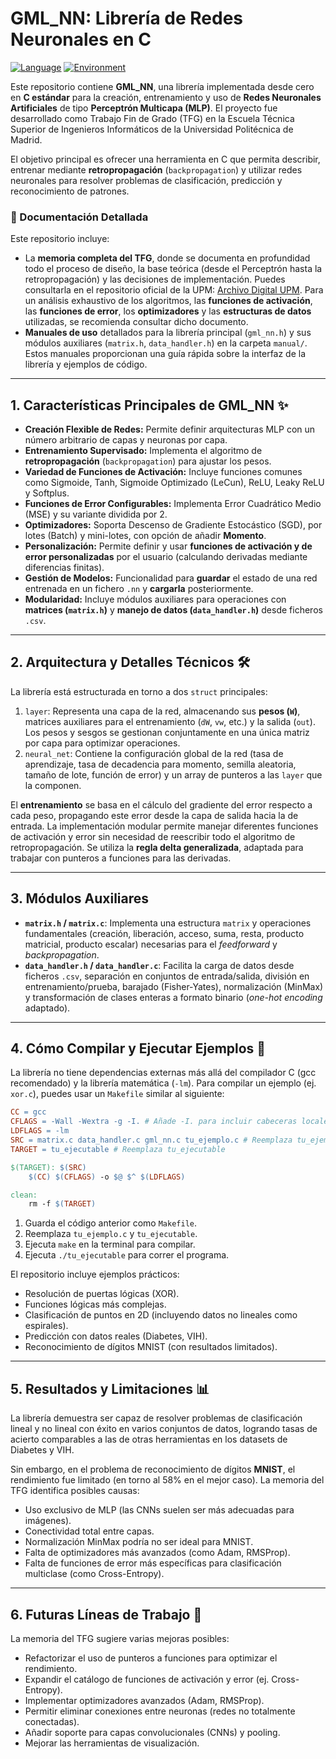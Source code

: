 # GML_NN: Librería de Redes Neuronales en C

[![Language](https://img.shields.io/badge/Language-C-blue.svg)](https://en.wikipedia.org/wiki/C_(programming_language))
[![Environment](https://img.shields.io/badge/Environment-GNU/Linux-green.svg)](https://www.gnu.org/linux/)

Este repositorio contiene **GML_NN**, una librería implementada desde cero en **C estándar** para la creación, entrenamiento y uso de **Redes Neuronales Artificiales** de tipo **Perceptrón Multicapa (MLP)**. El proyecto fue desarrollado como Trabajo Fin de Grado (TFG) en la Escuela Técnica Superior de Ingenieros Informáticos de la Universidad Politécnica de Madrid.

El objetivo principal es ofrecer una herramienta en C que permita describir, entrenar mediante **retropropagación** (`backpropagation`) y utilizar redes neuronales para resolver problemas de clasificación, predicción y reconocimiento de patrones.

### 📄 Documentación Detallada

Este repositorio incluye:
* La **memoria completa del TFG**, donde se documenta en profundidad todo el proceso de diseño, la base teórica (desde el Perceptrón hasta la retropropagación) y las decisiones de implementación. Puedes consultarla en el repositorio oficial de la UPM: [Archivo Digital UPM](https://oa.upm.es/82476/). Para un análisis exhaustivo de los algoritmos, las **funciones de activación**, las **funciones de error**, los **optimizadores** y las **estructuras de datos** utilizadas, se recomienda consultar dicho documento.
* **Manuales de uso** detallados para la librería principal (`gml_nn.h`) y sus módulos auxiliares (`matrix.h`, `data_handler.h`) en la carpeta `manual/`. Estos manuales proporcionan una guía rápida sobre la interfaz de la librería y ejemplos de código.

---

## 1. Características Principales de GML_NN ✨

* **Creación Flexible de Redes:** Permite definir arquitecturas MLP con un número arbitrario de capas y neuronas por capa.
* **Entrenamiento Supervisado:** Implementa el algoritmo de **retropropagación** (`backpropagation`) para ajustar los pesos.
* **Variedad de Funciones de Activación:** Incluye funciones comunes como Sigmoide, Tanh, Sigmoide Optimizado (LeCun), ReLU, Leaky ReLU y Softplus.
* **Funciones de Error Configurables:** Implementa Error Cuadrático Medio (MSE) y su variante dividida por 2.
* **Optimizadores:** Soporta Descenso de Gradiente Estocástico (SGD), por lotes (Batch) y mini-lotes, con opción de añadir **Momento**.
* **Personalización:** Permite definir y usar **funciones de activación y de error personalizadas** por el usuario (calculando derivadas mediante diferencias finitas).
* **Gestión de Modelos:** Funcionalidad para **guardar** el estado de una red entrenada en un fichero `.nn` y **cargarla** posteriormente.
* **Modularidad:** Incluye módulos auxiliares para operaciones con **matrices (`matrix.h`)** y **manejo de datos (`data_handler.h`)** desde ficheros `.csv`.

---

## 2. Arquitectura y Detalles Técnicos 🛠️

La librería está estructurada en torno a dos `struct` principales:

1.  `layer`: Representa una capa de la red, almacenando sus **pesos (`W`)**, matrices auxiliares para el entrenamiento (`dW`, `vw`, etc.) y la salida (`out`). Los pesos y sesgos se gestionan conjuntamente en una única matriz por capa para optimizar operaciones.
2.  `neural_net`: Contiene la configuración global de la red (tasa de aprendizaje, tasa de decadencia para momento, semilla aleatoria, tamaño de lote, función de error) y un array de punteros a las `layer` que la componen.



El **entrenamiento** se basa en el cálculo del gradiente del error respecto a cada peso, propagando este error desde la capa de salida hacia la de entrada. La implementación modular permite manejar diferentes funciones de activación y error sin necesidad de reescribir todo el algoritmo de retropropagación. Se utiliza la **regla delta generalizada**, adaptada para trabajar con punteros a funciones para las derivadas.

---

## 3. Módulos Auxiliares

* **`matrix.h` / `matrix.c`**: Implementa una estructura `matrix` y operaciones fundamentales (creación, liberación, acceso, suma, resta, producto matricial, producto escalar) necesarias para el *feedforward* y *backpropagation*.
* **`data_handler.h` / `data_handler.c`**: Facilita la carga de datos desde ficheros `.csv`, separación en conjuntos de entrada/salida, división en entrenamiento/prueba, barajado (Fisher-Yates), normalización (MinMax) y transformación de clases enteras a formato binario (*one-hot encoding* adaptado).

---

## 4. Cómo Compilar y Ejecutar Ejemplos 🚀

La librería no tiene dependencias externas más allá del compilador C (gcc recomendado) y la librería matemática (`-lm`). Para compilar un ejemplo (ej. `xor.c`), puedes usar un `Makefile` similar al siguiente:

```makefile
CC = gcc
CFLAGS = -Wall -Wextra -g -I. # Añade -I. para incluir cabeceras locales
LDFLAGS = -lm
SRC = matrix.c data_handler.c gml_nn.c tu_ejemplo.c # Reemplaza tu_ejemplo.c
TARGET = tu_ejecutable # Reemplaza tu_ejecutable

$(TARGET): $(SRC)
	$(CC) $(CFLAGS) -o $@ $^ $(LDFLAGS)

clean:
	rm -f $(TARGET)
```

1.  Guarda el código anterior como `Makefile`.
2.  Reemplaza `tu_ejemplo.c` y `tu_ejecutable`.
3.  Ejecuta `make` en la terminal para compilar.
4.  Ejecuta `./tu_ejecutable` para correr el programa.

El repositorio incluye ejemplos prácticos:
* Resolución de puertas lógicas (XOR).
* Funciones lógicas más complejas.
* Clasificación de puntos en 2D (incluyendo datos no lineales como espirales).
* Predicción con datos reales (Diabetes, VIH).
* Reconocimiento de dígitos MNIST (con resultados limitados).

---

## 5. Resultados y Limitaciones 📊

La librería demuestra ser capaz de resolver problemas de clasificación lineal y no lineal con éxito en varios conjuntos de datos, logrando tasas de acierto comparables a las de otras herramientas en los datasets de Diabetes y VIH.

Sin embargo, en el problema de reconocimiento de dígitos **MNIST**, el rendimiento fue limitado (en torno al 58% en el mejor caso). La memoria del TFG identifica posibles causas:
* Uso exclusivo de MLP (las CNNs suelen ser más adecuadas para imágenes).
* Conectividad total entre capas.
* Normalización MinMax podría no ser ideal para MNIST.
* Falta de optimizadores más avanzados (como Adam, RMSProp).
* Falta de funciones de error más específicas para clasificación multiclase (como Cross-Entropy).

---

## 6. Futuras Líneas de Trabajo 🔮

La memoria del TFG sugiere varias mejoras posibles:
* Refactorizar el uso de punteros a funciones para optimizar el rendimiento.
* Expandir el catálogo de funciones de activación y error (ej. Cross-Entropy).
* Implementar optimizadores avanzados (Adam, RMSProp).
* Permitir eliminar conexiones entre neuronas (redes no totalmente conectadas).
* Añadir soporte para capas convolucionales (CNNs) y pooling.
* Mejorar las herramientas de visualización.
